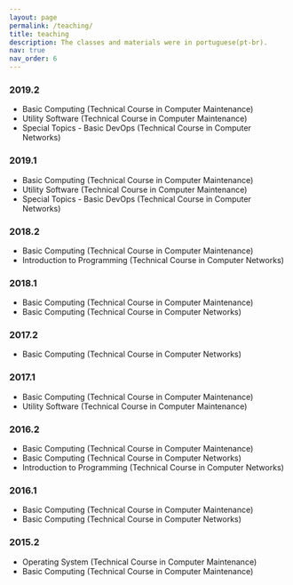 ```yaml
---
layout: page
permalink: /teaching/
title: teaching
description: The classes and materials were in portuguese(pt-br). 
nav: true
nav_order: 6
---
```


<!-- For now, this page is assumed to be a static description of your courses. You can convert it to a collection similar to `_projects/` so that you can have a dedicated page for each course.

Organize your courses by years, topics, or universities, however you like! -->

### 2019.2
- Basic Computing (Technical Course in Computer Maintenance)
- Utility Software (Technical Course in Computer Maintenance)
- Special Topics - Basic DevOps (Technical Course in Computer Networks)

### 2019.1
- Basic Computing (Technical Course in Computer Maintenance)
- Utility Software (Technical Course in Computer Maintenance)
- Special Topics - Basic DevOps (Technical Course in Computer Networks)

### 2018.2
- Basic Computing (Technical Course in Computer Maintenance)
- Introduction to Programming (Technical Course in Computer Networks)

### 2018.1
- Basic Computing (Technical Course in Computer Maintenance)
- Basic Computing (Technical Course in Computer Networks)

### 2017.2
- Basic Computing (Technical Course in Computer Networks)

### 2017.1
- Basic Computing (Technical Course in Computer Maintenance)
- Utility Software (Technical Course in Computer Maintenance)

### 2016.2
- Basic Computing (Technical Course in Computer Maintenance)
- Basic Computing (Technical Course in Computer Networks)
- Introduction to Programming (Technical Course in Computer Networks)

### 2016.1
- Basic Computing (Technical Course in Computer Maintenance)
- Basic Computing (Technical Course in Computer Networks)

### 2015.2
- Operating System (Technical Course in Computer Maintenance)
- Basic Computing (Technical Course in Computer Maintenance)